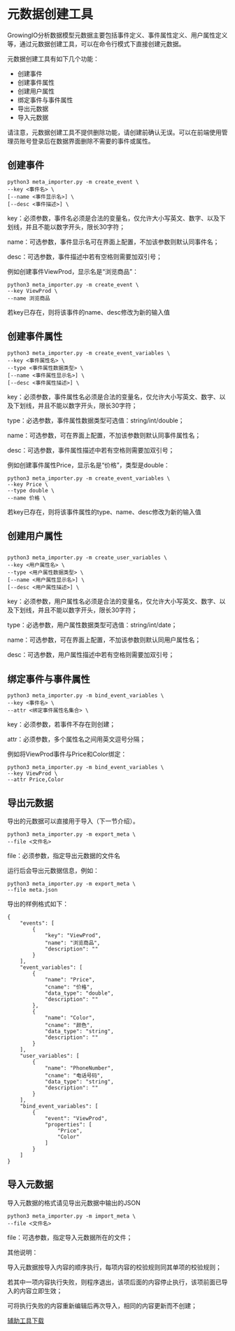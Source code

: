 # 元数据创建工具

GrowingIO分析数据模型元数据主要包括事件定义、事件属性定义、用户属性定义等，通过元数据创建工具，可以在命令行模式下直接创建元数据。

元数据创建工具有如下几个功能：

* 创建事件
* 创建事件属性
* 创建用户属性
* 绑定事件与事件属性
* 导出元数据
* 导入元数据

请注意，元数据创建工具不提供删除功能，请创建前确认无误。可以在前端使用管理员账号登录后在数据界面删除不需要的事件或属性。

## 创建事件 <a id="chuang-jian-shi-jian"></a>

```text
python3 meta_importer.py -m create_event \
--key <事件名> \
[--name <事件显示名>] \
[--desc <事件描述>] \
```

key：必须参数，事件名必须是合法的变量名，仅允许大小写英文、数字、以及下划线，并且不能以数字开头，限长30字符；

name：可选参数，事件显示名可在界面上配置，不加该参数则默认同事件名；

desc：可选参数，事件描述中若有空格则需要加双引号；

例如创建事件ViewProd，显示名是“浏览商品”：

```text
python3 meta_importer.py -m create_event \
--key ViewProd \
--name 浏览商品
```

若key已存在，则将该事件的name、desc修改为新的输入值

## 创建事件属性 <a id="chuang-jian-shi-jian-shu-xing"></a>

```text
python3 meta_importer.py -m create_event_variables \
--key <事件属性名> \
--type <事件属性数据类型> \
[--name <事件属性显示名>] \
[--desc <事件属性描述>] \
```

key：必须参数，事件属性名必须是合法的变量名，仅允许大小写英文、数字、以及下划线，并且不能以数字开头，限长30字符；

type：必选参数，事件属性数据类型可选值：string/int/double；

name：可选参数，可在界面上配置，不加该参数则默认同事件属性名；

desc：可选参数，事件属性描述中若有空格则需要加双引号；

例如创建事件属性Price，显示名是“价格”，类型是double：

```text
python3 meta_importer.py -m create_event_variables \
--key Price \
--type double \
--name 价格 \
```

若key已存在，则将该事件属性的type、name、desc修改为新的输入值

## 创建用户属性 <a id="chuang-jian-yong-hu-shu-xing"></a>

##  <a id="chuang-jian-yong-hu-shu-xing"></a>

```text
python3 meta_importer.py -m create_user_variables \
--key <用户属性名> \
--type <用户属性数据类型> \
[--name <用户属性显示名>] \
[--desc <用户属性描述>] \
```

key：必须参数，用户属性名必须是合法的变量名，仅允许大小写英文、数字、以及下划线，并且不能以数字开头，限长30字符；

type：必选参数，用户属性数据类型可选值：string/int/date；

name：可选参数，可在界面上配置，不加该参数则默认同用户属性名；

desc：可选参数，用户属性描述中若有空格则需要加双引号；

## 绑定事件与事件属性 <a id="bang-ding-shi-jian-yu-shi-jian-shu-xing"></a>

```text
python3 meta_importer.py -m bind_event_variables \
--key <事件名> \
--attr <绑定事件属性名集合> \
```

key：必须参数，若事件不存在则创建；

attr：必须参数，多个属性名之间用英文逗号分隔；

例如将ViewProd事件与Price和Color绑定：

```text
python3 meta_importer.py -m bind_event_variables \
--key ViewProd \
--attr Price,Color
```

## 导出元数据 <a id="dao-chu-yuan-shu-ju"></a>

导出的元数据可以直接用于导入（下一节介绍）。

```text
python3 meta_importer.py -m export_meta \
--file <文件名>
```

file：必须参数，指定导出元数据的文件名

运行后会导出元数据信息，例如：

```text
python3 meta_importer.py -m export_meta \
--file meta.json
```

导出的样例格式如下：

```text
{
    "events": [
        {
            "key": "ViewProd", 
            "name": "浏览商品", 
            "description": ""
        }
    ], 
    "event_variables": [
        {
            "name": "Price", 
            "cname": "价格", 
            "data_type": "double", 
            "description": ""
        }, 
        {
            "name": "Color", 
            "cname": "颜色", 
            "data_type": "string", 
            "description": ""
        }
    ], 
    "user_variables": [
        {
            "name": "PhoneNumber", 
            "cname": "电话号码", 
            "data_type": "string", 
            "description": ""
        }
    ], 
    "bind_event_variables": [
        {
            "event": "ViewProd", 
            "properties": [
                "Price", 
                "Color"
            ]
        }
    ]
}
```

## 导入元数据 <a id="dao-ru-yuan-shu-ju"></a>

导入元数据的格式请见导出元数据中输出的JSON

```text
python3 meta_importer.py -m import_meta \
--file <文件名>
```

file：可选参数，指定导入元数据所在的文件；

其他说明：

导入元数据按导入内容的顺序执行，每项内容的校验规则同其单项的校验规则；

若其中一项内容执行失败，则程序退出，该项后面的内容停止执行，该项前面已导入的内容立即生效；

可将执行失败的内容重新编辑后再次导入，相同的内容更新而不创建；

​[辅助工具下载](https://docs.growingio.com/op/developer-manual/toolbox)

